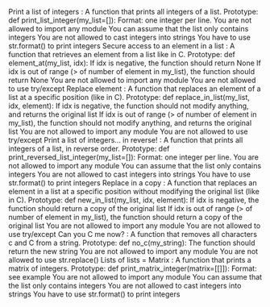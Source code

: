 Print a list of integers : A function that prints all integers of a list.
Prototype: def print_list_integer(my_list=[]):
Format: one integer per line.
You are not allowed to import any module
You can assume that the list only contains integers
You are not allowed to cast integers into strings
You have to use str.format() to print integers
Secure access to an element in a list : A function that retrieves an element from a list like in C.
Prototype: def element_at(my_list, idx):
If idx is negative, the function should return None
If idx is out of range (> of number of element in my_list), the function should return None
You are not allowed to import any module
You are not allowed to use try/except
Replace element : A function that replaces an element of a list at a specific position (like in C).
Prototype: def replace_in_list(my_list, idx, element):
If idx is negative, the function should not modify anything, and returns the original list
If idx is out of range (> of number of element in my_list), the function should not modify anything, and returns the original list
You are not allowed to import any module
You are not allowed to use try/except
Print a list of integers... in reverse! : A function that prints all integers of a list, in reverse order.
Prototype: def print_reversed_list_integer(my_list=[]):
Format: one integer per line.
You are not allowed to import any module
You can assume that the list only contains integers
You are not allowed to cast integers into strings
You have to use str.format() to print integers
Replace in a copy : A function that replaces an element in a list at a specific position without modifying the original list (like in C).
Prototype: def new_in_list(my_list, idx, element):
If idx is negative, the function should return a copy of the original list
If idx is out of range (> of number of element in my_list), the function should return a copy of the original list
You are not allowed to import any module
You are not allowed to use try/except
Can you C me now? : A function that removes all characters c and C from a string.
Prototype: def no_c(my_string):
The function should return the new string
You are not allowed to import any module
You are not allowed to use str.replace()
Lists of lists = Matrix : A function that prints a matrix of integers.
Prototype: def print_matrix_integer(matrix=[[]]):
Format: see example
You are not allowed to import any module
You can assume that the list only contains integers
You are not allowed to cast integers into strings
You have to use str.format() to print integers
